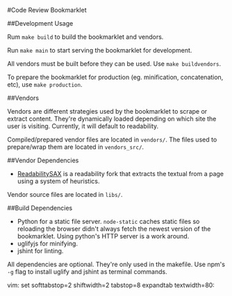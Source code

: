 #Code Review Bookmarklet

##Development Usage

Rum `make build` to build the bookmarklet and vendors.

Run `make main` to start serving the bookmarklet for development.

All vendors must be built before they can be used. Use `make buildvendors`.

To prepare the bookmarklet for production (eg. minification, concatenation,
etc), use `make production`.

##Vendors

Vendors are different strategies used by the bookmarklet to scrape or extract
content. They're dynamically loaded depending on which site the user is
visiting. Currently, it will default to readability.

Compiled/prepared vendor files are located in `vendors/`. The files used to
prepare/wrap them are located in `vendors_src/`.

##Vendor Dependencies

* [ReadabilitySAX](https://github.com/fb55/readabilitySAX) is a readability
  fork that extracts the textual from a page using a system of heuristics.

Vendor source files are located in `libs/`.

##Build Dependencies

* Python for a static file server. `node-static` caches static files so
  reloading the browser didn't always fetch the newest version of the
  bookmarklet. Using python's HTTP server is a work around.
* uglifyjs for minifying.
* jshint for linting.

All dependencies are optional. They're only used in the makefile. Use npm's
`-g` flag to install uglify and jshint as terminal commands. 

vim: set softtabstop=2 shiftwidth=2 tabstop=8 expandtab textwidth=80:
